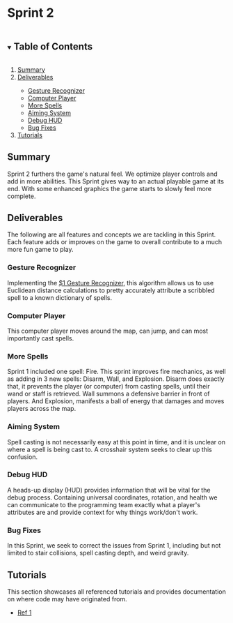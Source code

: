 # Sprint 2

<!-- TABLE OF CONTENTS -->
<details open="open">
  <summary><h2 style="display: inline-block">Table of Contents</h2></summary>
  <ol>
    <li>
      <a href="#Summary">Summary</a>
    </li>
    <li>
      <a href="#Deliverables">Deliverables</a>
    </li>
    <ul>
      <li>
        <a href="#Gesture-Recognizer">Gesture Recognizer</a>
      </li>
      <li>
        <a href="#Computer-Player">Computer Player</a>
      </li>
      <li>
        <a href="#More-Spells">More Spells</a>
      </li>
      <li>
        <a href="#Aiming-System">Aiming System</a>
      </li>
      <li>
        <a href="#Debug-HUD">Debug HUD</a>
      </li>
      <li>
        <a href="#Bug-Fixes">Bug Fixes</a>
      </li>
    </ul>
    <li>
      <a href="#Tutorials">Tutorials</a>
    </li>
  </ol>
</details>



<!-- SUMMARY -->
## Summary

Sprint 2 furthers the game's natural feel. We optimize player controls and add in more abilities. This Sprint gives way to an actual playable game at its end. With some enhanced graphics the game starts to slowly feel more complete.

<!-- Deliverables -->
## Deliverables

The following are all features and concepts we are tackling in this Sprint. Each feature adds or improves on the game to overall contribute to a much more fun game to play.

### Gesture Recognizer

Implementing the <a href="http://faculty.washington.edu/wobbrock/pubs/uist-07.01.pdf">$1 Gesture Recognizer</a>, this algorithm allows us to use Euclidean distance calculations to pretty accurately attribute a scribbled spell to a known dictionary of spells.

### Computer Player

This computer player moves around the map, can jump, and can most importantly cast spells.

### More Spells

Sprint 1 included one spell: Fire. This sprint improves fire mechanics, as well as adding in 3 new spells: Disarm, Wall, and Explosion. Disarm does exactly that, it prevents the player (or computer) from casting spells, until their wand or staff is retrieved. Wall summons a defensive barrier in front of players. And Explosion, manifests a ball of energy that damages and moves players across the map.

### Aiming System

Spell casting is not necessarily easy at this point in time, and it is unclear on where a spell is being cast to. A crosshair system seeks to clear up this confusion.

### Debug HUD

A heads-up display (HUD) provides information that will be vital for the debug process. Containing universal coordinates, rotation, and health we can communicate to the programming team exactly what a player's attributes are and provide context for why things work/don't work.

### Bug Fixes

In this Sprint, we seek to correct the issues from Sprint 1, including but not limited to stair collisions, spell casting depth, and weird gravity.


<!-- TUTORIALS -->
## Tutorials

This section showcases all referenced tutorials and provides documentation on where code may have originated from.

<ul>
  <li>
    <a href="">
      Ref 1
    </a>
  </li>
</ul>
